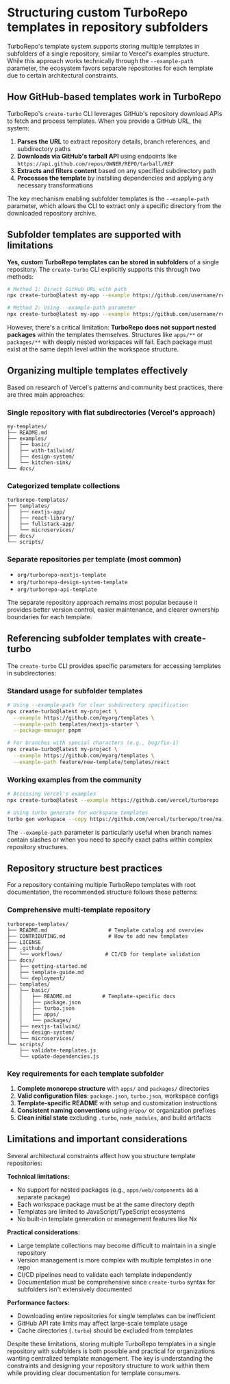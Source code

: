 # Structuring custom TurboRepo templates in repository subfolders

TurboRepo's template system supports storing multiple templates in subfolders of a single repository, similar to Vercel's examples structure. While this approach works technically through the `--example-path` parameter, the ecosystem favors separate repositories for each template due to certain architectural constraints.

## How GitHub-based templates work in TurboRepo

TurboRepo's `create-turbo` CLI leverages GitHub's repository download APIs to fetch and process templates. When you provide a GitHub URL, the system:

1. **Parses the URL** to extract repository details, branch references, and subdirectory paths
2. **Downloads via GitHub's tarball API** using endpoints like `https://api.github.com/repos/OWNER/REPO/tarball/REF`
3. **Extracts and filters content** based on any specified subdirectory path
4. **Processes the template** by installing dependencies and applying any necessary transformations

The key mechanism enabling subfolder templates is the `--example-path` parameter, which allows the CLI to extract only a specific directory from the downloaded repository archive.

## Subfolder templates are supported with limitations

**Yes, custom TurboRepo templates can be stored in subfolders** of a single repository. The `create-turbo` CLI explicitly supports this through two methods:

```bash
# Method 1: Direct GitHub URL with path
npx create-turbo@latest my-app --example https://github.com/username/repo/tree/main/templates/nextjs

# Method 2: Using --example-path parameter
npx create-turbo@latest my-app --example https://github.com/username/repo --example-path templates/nextjs
```

However, there's a critical limitation: **TurboRepo does not support nested packages** within the templates themselves. Structures like `apps/**` or `packages/**` with deeply nested workspaces will fail. Each package must exist at the same depth level within the workspace structure.

## Organizing multiple templates effectively

Based on research of Vercel's patterns and community best practices, there are three main approaches:

### Single repository with flat subdirectories (Vercel's approach)
```
my-templates/
├── README.md
├── examples/
│   ├── basic/
│   ├── with-tailwind/
│   ├── design-system/
│   └── kitchen-sink/
└── docs/
```

### Categorized template collections
```
turborepo-templates/
├── templates/
│   ├── nextjs-app/
│   ├── react-library/
│   ├── fullstack-app/
│   └── microservices/
├── docs/
└── scripts/
```

### Separate repositories per template (most common)
- `org/turborepo-nextjs-template`
- `org/turborepo-design-system-template`
- `org/turborepo-api-template`

The separate repository approach remains most popular because it provides better version control, easier maintenance, and clearer ownership boundaries for each template.

## Referencing subfolder templates with create-turbo

The `create-turbo` CLI provides specific parameters for accessing templates in subdirectories:

### Standard usage for subfolder templates
```bash
# Using --example-path for clear subdirectory specification
npx create-turbo@latest my-project \
  --example https://github.com/myorg/templates \
  --example-path templates/nextjs-starter \
  --package-manager pnpm

# For branches with special characters (e.g., bug/fix-1)
npx create-turbo@latest my-project \
  --example https://github.com/myorg/templates \
  --example-path feature/new-template/templates/react
```

### Working examples from the community
```bash
# Accessing Vercel's examples
npx create-turbo@latest --example https://github.com/vercel/turborepo --example-path examples/with-tailwind

# Using turbo generate for workspace templates
turbo gen workspace --copy https://github.com/vercel/turborepo/tree/main/examples/design-system/packages/ui
```

The `--example-path` parameter is particularly useful when branch names contain slashes or when you need to specify exact paths within complex repository structures.

## Repository structure best practices

For a repository containing multiple TurboRepo templates with root documentation, the recommended structure follows these patterns:

### Comprehensive multi-template repository
```
turborepo-templates/
├── README.md                    # Template catalog and overview
├── CONTRIBUTING.md              # How to add new templates
├── LICENSE
├── .github/
│   └── workflows/              # CI/CD for template validation
├── docs/
│   ├── getting-started.md
│   ├── template-guide.md
│   └── deployment/
├── templates/
│   ├── basic/
│   │   ├── README.md          # Template-specific docs
│   │   ├── package.json
│   │   ├── turbo.json
│   │   ├── apps/
│   │   └── packages/
│   ├── nextjs-tailwind/
│   ├── design-system/
│   └── microservices/
└── scripts/
    ├── validate-templates.js
    └── update-dependencies.js
```

### Key requirements for each template subfolder
1. **Complete monorepo structure** with `apps/` and `packages/` directories
2. **Valid configuration files**: `package.json`, `turbo.json`, workspace configs
3. **Template-specific README** with setup and customization instructions
4. **Consistent naming conventions** using `@repo/` or organization prefixes
5. **Clean initial state** excluding `.turbo`, `node_modules`, and build artifacts

## Limitations and important considerations

Several architectural constraints affect how you structure template repositories:

**Technical limitations:**
- No support for nested packages (e.g., `apps/web/components` as a separate package)
- Each workspace package must be at the same directory depth
- Templates are limited to JavaScript/TypeScript ecosystems
- No built-in template generation or management features like Nx

**Practical considerations:**
- Large template collections may become difficult to maintain in a single repository
- Version management is more complex with multiple templates in one repo
- CI/CD pipelines need to validate each template independently
- Documentation must be comprehensive since `create-turbo` syntax for subfolders isn't extensively documented

**Performance factors:**
- Downloading entire repositories for single templates can be inefficient
- GitHub API rate limits may affect large-scale template usage
- Cache directories (`.turbo`) should be excluded from templates

Despite these limitations, storing multiple TurboRepo templates in a single repository with subfolders is both possible and practical for organizations wanting centralized template management. The key is understanding the constraints and designing your repository structure to work within them while providing clear documentation for template consumers.